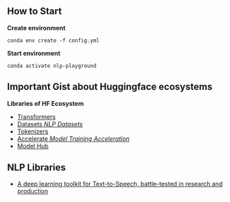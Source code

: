 ## How to Start

**Create environment**
```
conda env create -f config.yml
```

**Start environment**
```
conda activate nlp-playground
```

## Important Gist about Huggingface ecosystems

**Libraries of HF Ecosystem**
- [Transformers](https://github.com/huggingface/transformers)
- [Datasets _NLP Datasets_](https://github.com/huggingface/datasets)
- [Tokenizers](https://github.com/huggingface/tokenizers)
- [Accelerate _Model Training Acceleration_](https://github.com/huggingface/accelerate)
- [Model Hub](https://huggingface.co/models)

## NLP Libraries
- [A deep learning toolkit for Text-to-Speech, battle-tested in research and production](https://github.com/coqui-ai/TTS)

